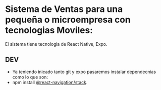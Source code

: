 # Sistema de Ventas para una pequeña o microempresa con tecnologias Moviles:
El sistema tiene tecnologia de React Native, Expo.

## DEV
- Ya teniendo inicado tanto git y expo pasaremos instalar dependecnias como lo que son:
- npm install [@react-navigation/stack](https://reactnavigation.org/docs/stack-navigator/).
